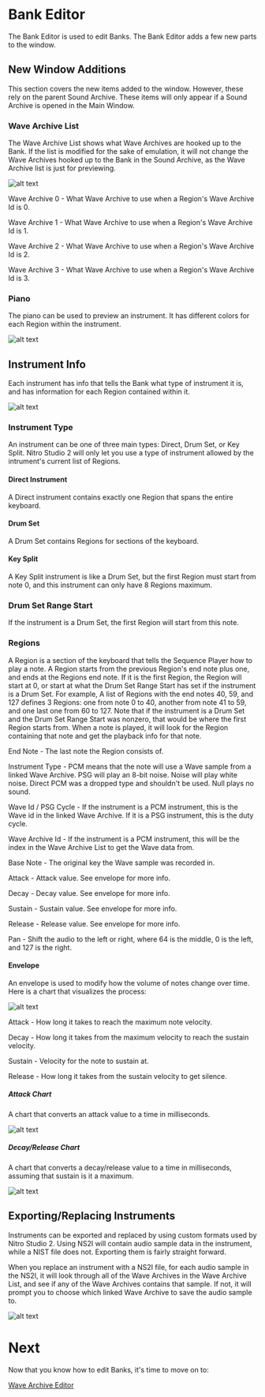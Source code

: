 <link rel="shortcut icon" type="image/x-icon" href="../favicon.ico">

# Bank Editor
The Bank Editor is used to edit Banks. The Bank Editor adds a few new parts to the window.

## New Window Additions
This section covers the new items added to the window. However, these rely on the parent Sound Archive. These items will only appear if a Sound Archive is opened in the Main Window.

### Wave Archive List
The Wave Archive List shows what Wave Archives are hooked up to the Bank. If the list is modified for the sake of emulation, it will not change the Wave Archives hooked up to the Bank in the Sound Archive, as the Wave Archive list is just for previewing.

![alt text](img/waveArchiveList.png "Wave Archive List.")

Wave Archive 0 - What Wave Archive to use when a Region's Wave Archive Id is 0.

Wave Archive 1 - What Wave Archive to use when a Region's Wave Archive Id is 1.

Wave Archive 2 - What Wave Archive to use when a Region's Wave Archive Id is 2.

Wave Archive 3 - What Wave Archive to use when a Region's Wave Archive Id is 3.

### Piano
The piano can be used to preview an instrument. It has different colors for each Region within the instrument.

![alt text](img/piano.png "Piano divided into two Regions.")

## Instrument Info
Each instrument has info that tells the Bank what type of instrument it is, and has information for each Region contained within it.

![alt text](img/instrumentInfo.png "Sample instrument info.")

### Instrument Type
An instrument can be one of three main types: Direct, Drum Set, or Key Split. Nitro Studio 2 will only let you use a type of instrument allowed by the intrument's current list of Regions.

#### Direct Instrument
A Direct instrument contains exactly one Region that spans the entire keyboard.

#### Drum Set
A Drum Set contains Regions for sections of the keyboard.

#### Key Split
A Key Split instrument is like a Drum Set, but the first Region must start from note 0, and this instrument can only have 8 Regions maximum.

### Drum Set Range Start
If the instrument is a Drum Set, the first Region will start from this note.

### Regions
A Region is a section of the keyboard that tells the Sequence Player how to play a note. A Region starts from the previous Region's end note plus one, and ends at the Regions end note. If it is the first Region, the Region will start at 0, or start at what the Drum Set Range Start has set if the instrument is a Drum Set. For example, A list of Regions with the end notes 40, 59, and 127 defines 3 Regions: one from note 0 to 40, another from note 41 to 59, and one last one from 60 to 127. Note that if the instrument is a Drum Set and the Drum Set Range Start was nonzero, that would be where the first Region starts from. When a note is played, it will look for the Region containing that note and get the playback info for that note.

End Note - The last note the Region consists of.

Instrument Type - PCM means that the note will use a Wave sample from a linked Wave Archive. PSG will play an 8-bit noise. Noise will play white noise. Direct PCM was a dropped type and shouldn't be used. Null plays no sound.

Wave Id / PSG Cycle - If the instrument is a PCM instrument, this is the Wave id in the linked Wave Archive. If it is a PSG instrument, this is the duty cycle.

Wave Archive Id - If the instrument is a PCM instrument, this will be the index in the Wave Archive List to get the Wave data from.

Base Note - The original key the Wave sample was recorded in.

Attack - Attack value. See envelope for more info.

Decay - Decay value. See envelope for more info.

Sustain - Sustain value. See envelope for more info.

Release - Release value. See envelope for more info.

Pan - Shift the audio to the left or right, where 64 is the middle, 0 is the left, and 127 is the right.

#### Envelope
An envelope is used to modify how the volume of notes change over time. Here is a chart that visualizes the process:

![alt text](img/adsr.png "ADSR Curve.")

Attack - How long it takes to reach the maximum note velocity.

Decay - How long it takes from the maximum velocity to reach the sustain velocity.

Sustain - Velocity for the note to sustain at.

Release - How long it takes from the sustain velocity to get silence.

##### Attack Chart
A chart that converts an attack value to a time in milliseconds.

![alt text](img/attackTable.png "Attack values converted to times in milliseconds.")

##### Decay/Release Chart
A chart that converts a decay/release value to a time in milliseconds, assuming that sustain is it a maximum.

![alt text](img/decayReleaseTable.png "Decay/Release values converted to times in milliseconds.")

## Exporting/Replacing Instruments
Instruments can be exported and replaced by using custom formats used by Nitro Studio 2. Using NS2I will contain audio sample data in the instrument, while a NIST file does not. Exporting them is fairly straight forward.

When you replace an instrument with a NS2I file, for each audio sample in the NS2I, it will look through all of the Wave Archives in the Wave Archive List, and see if any of the Wave Archives contains that sample. If not, it will prompt you to choose which linked Wave Archive to save the audio sample to.

![alt text](img/bankWaveMapper.png "Wave Mapper prompting which Wave Archive to save the audio sample to.")

# Next
Now that you know how to edit Banks, it's time to move on to:

[Wave Archive Editor](waveArchiveEditor.md)